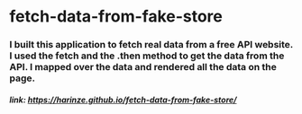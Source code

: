 # fetch-data-from-fake-store
### I built this application to fetch real data from a free API website. I used the fetch and the .then method to get the data from the API. I mapped over the data and rendered all the data on the page.

##### link: https://harinze.github.io/fetch-data-from-fake-store/
